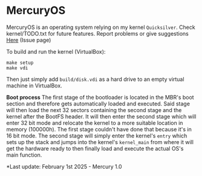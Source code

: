 # MercuryOS

MercuryOS is an operating system relying on my kernel `Quicksilver`. 
Check kernel/TODO.txt for future features.
Report problems or give suggestions [Here](https://github.com/rwy420/MercuryOS/issues) (Issue page)

To build and run the kernel (VirtualBox):

	make setup
	make vdi
Then just simply add `build/disk.vdi` as a hard drive to an empty virtual machine in VirtualBox.

**Boot process**
The first stage of the bootloader is located in the MBR's boot section and therefore gets automatically loaded and executed. Said stage will then load the next 32 sectors containing the second stage and the kernel after the BootFS header. It will then enter the second stage which will enter 32 bit mode and relocate the kernel to a more suitable location in memory (100000h). The first stage couldn't have done that because it's in 16 bit mode.
The second stage will simply enter the kernel's `entry` which sets up the stack and jumps into the kernel's `kernel_main` from where it will get the hardware ready to then finally load and execute the actual OS's main function.

*Last update: February 1st 2025 - Mercury 1.0
